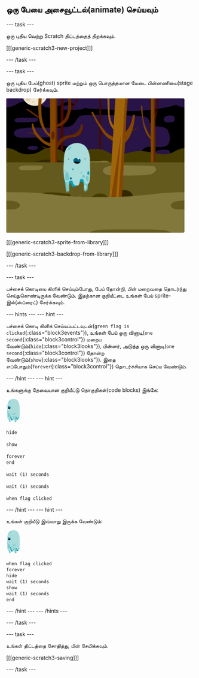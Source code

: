 ## ஒரு பேயை அசைவூட்டல்(animate) செய்யவும்

--- task ---

ஒரு புதிய வெற்று Scratch திட்டத்தைத் திறக்கவும்.

[[[generic-scratch3-new-project]]]

--- /task ---

--- task ---

ஒரு புதிய பேய்(ghost) sprite மற்றும் ஒரு பொருத்தமான மேடை பின்னணியை(stage backdrop) சேர்க்கவும்.

![திரைப்பிடிப்பு](images/ghost-ghost.png)

[[[generic-scratch3-sprite-from-library]]]

[[[generic-scratch3-backdrop-from-library]]]

--- /task ---

--- task ---

பச்சைக் கொடியை கிளிக் செய்யும்போது, பேய் தோன்றி, பின் மறைவதை தொடர்ந்து செய்துகொண்டிருக்க வேண்டும். இதற்கான குறியீட்டை உங்கள் பேய் sprite-இல்(ஸ்ப்ரைட்) சேர்க்கவும்.

--- hints ---
 --- hint ---

பச்சைக் கொடி கிளிக் செய்யப்பட்டவுடன்(`green flag is clicked`{:class="block3events"}), உங்கள் பேய் ஒரு வினாடி(`one second`{:class="block3control"}) மறைய வேண்டும்(`hide`{:class="block3looks"}), பின்னர், அடுத்த ஒரு வினாடி(`one second`{:class="block3control"}) தோன்ற வேண்டும்(`show`{:class="block3looks"}). இதை எப்போதும்(`forever`{:class="block3control"}) தொடர்ச்சியாக செய்ய வேண்டும்.

--- /hint --- --- hint ---

உங்களுக்கு தேவையான குறியீட்டு தொகுதிகள்(code blocks) இங்கே:

![பேய்-sprite](images/ghost-sprite.png)

```blocks3
hide

show

forever
end

wait (1) seconds

wait (1) seconds

when flag clicked
```

--- /hint --- --- hint ---

உங்கள் குறியீடு இவ்வாறு இருக்க வேண்டும்:

![பேய்-sprite](images/ghost-sprite.png)

```blocks3
when flag clicked
forever
hide
wait (1) seconds
show
wait (1) seconds
end
```

--- /hint ---
--- /hints ---

--- /task ---

--- task ---

உங்கள் திட்டத்தை சோதித்து, பின் சேமிக்கவும்.

[[[generic-scratch3-saving]]]

--- /task ---